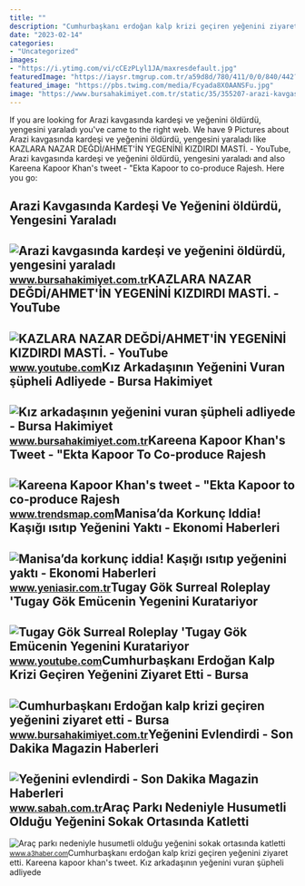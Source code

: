 ```yaml
---
title: ""
description: "Cumhurbaşkanı erdoğan kalp krizi geçiren yeğenini ziyaret etti"
date: "2023-02-14"
categories:
- "Uncategorized"
images:
- "https://i.ytimg.com/vi/cCEzPLyl1JA/maxresdefault.jpg"
featuredImage: "https://iaysr.tmgrup.com.tr/a59d8d/780/411/0/0/840/442?u=https://iysr.tmgrup.com.tr/2021/11/26/manisada-korkunc-iddia-kasigi-isitip-yegenini-yakti-1637913964356.jpeg"
featured_image: "https://pbs.twimg.com/media/Fcyada8X0AANSFu.jpg"
image: "https://www.bursahakimiyet.com.tr/static/35/355207-arazi-kavgasinda-kardesi-ve-yegenini-oldurdu-yengesini-yaraladi-5e9d94a7952b3-x750.jpg"
---
```


If you are looking for Arazi kavgasında kardeşi ve yeğenini öldürdü, yengesini yaraladı you've came to the right web. We have 9 Pictures about Arazi kavgasında kardeşi ve yeğenini öldürdü, yengesini yaraladı like KAZLARA NAZAR DEĞDİ/AHMET'İN YEGENİNİ KIZDIRDI MASTİ. - YouTube, Arazi kavgasında kardeşi ve yeğenini öldürdü, yengesini yaraladı and also Kareena Kapoor Khan's tweet - "Ekta Kapoor to co-produce Rajesh. Here you go:

Arazi Kavgasında Kardeşi Ve Yeğenini öldürdü, Yengesini Yaraladı
----------------------------------------------------------------

 ![Arazi kavgasında kardeşi ve yeğenini öldürdü, yengesini yaraladı](https://www.bursahakimiyet.com.tr/static/35/355207-arazi-kavgasinda-kardesi-ve-yegenini-oldurdu-yengesini-yaraladi-5e9d94a7952b3-x750.jpg) <small>www.bursahakimiyet.com.tr</small>KAZLARA NAZAR DEĞDİ/AHMET'İN YEGENİNİ KIZDIRDI MASTİ. - YouTube
---------------------------------------------------------------

 ![KAZLARA NAZAR DEĞDİ/AHMET'İN YEGENİNİ KIZDIRDI MASTİ. - YouTube](https://i.ytimg.com/vi/TocjM-IEOUw/maxresdefault.jpg) <small>www.youtube.com</small>Kız Arkadaşının Yeğenini Vuran şüpheli Adliyede - Bursa Hakimiyet
-----------------------------------------------------------------

 ![Kız arkadaşının yeğenini vuran şüpheli adliyede - Bursa Hakimiyet](https://www.bursahakimiyet.com.tr/static/37/371765-kiz-arkadasinin-yegenini-vuran-supheli-adliyede-5ed4d6a6a4054-x750.jpg) <small>www.bursahakimiyet.com.tr</small>Kareena Kapoor Khan's Tweet - "Ekta Kapoor To Co-produce Rajesh
---------------------------------------------------------------

 ![Kareena Kapoor Khan's tweet - "Ekta Kapoor to co-produce Rajesh](https://pbs.twimg.com/media/Fcyada8X0AANSFu.jpg) <small>www.trendsmap.com</small>Manisa’da Korkunç Iddia! Kaşığı ısıtıp Yeğenini Yaktı - Ekonomi Haberleri
-------------------------------------------------------------------------

 ![Manisa’da korkunç iddia! Kaşığı ısıtıp yeğenini yaktı - Ekonomi Haberleri](https://iaysr.tmgrup.com.tr/a59d8d/780/411/0/0/840/442?u=https://iysr.tmgrup.com.tr/2021/11/26/manisada-korkunc-iddia-kasigi-isitip-yegenini-yakti-1637913964356.jpeg) <small>www.yeniasir.com.tr</small>Tugay Gök Surreal Roleplay 'Tugay Gök Emücenin Yegenini Kuratariyor
-------------------------------------------------------------------

 ![Tugay Gök Surreal Roleplay 'Tugay Gök Emücenin Yegenini Kuratariyor](https://i.ytimg.com/vi/cCEzPLyl1JA/maxresdefault.jpg) <small>www.youtube.com</small>Cumhurbaşkanı Erdoğan Kalp Krizi Geçiren Yeğenini Ziyaret Etti - Bursa
----------------------------------------------------------------------

 ![Cumhurbaşkanı Erdoğan kalp krizi geçiren yeğenini ziyaret etti - Bursa](https://www.bursahakimiyet.com.tr/static/40/402404-cumhurbaskani-erdogan-kalp-krizi-geciren-yegenini-ziyaret-etti-5f304f8d25b53-x750.jpg) <small>www.bursahakimiyet.com.tr</small>Yeğenini Evlendirdi - Son Dakika Magazin Haberleri
--------------------------------------------------

 ![Yeğenini evlendirdi - Son Dakika Magazin Haberleri](https://iasbh.tmgrup.com.tr/6d5391/752/395/0/92/591/401?u=https://isbh.tmgrup.com.tr/sbh/2021/09/25/yegenini-evlendirdi-1632598456293.jpeg) <small>www.sabah.com.tr</small>Araç Parkı Nedeniyle Husumetli Olduğu Yeğenini Sokak Ortasında Katletti
-----------------------------------------------------------------------

 ![Araç parkı nedeniyle husumetli olduğu yeğenini sokak ortasında katletti](https://www.a3haber.com/wp-content/uploads/2022/10/yegenini-bicaklayarak-oldurup-teslim-oldu-_9904_dhaphoto1-e1665049183232.jpg) <small>www.a3haber.com</small>Cumhurbaşkanı erdoğan kalp krizi geçiren yeğenini ziyaret etti. Kareena kapoor khan's tweet. Kız arkadaşının yeğenini vuran şüpheli adliyede

